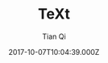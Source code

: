 ---
title: TeXt
github: https://github.com/kitian616/jekyll-TeXt-theme
demo: https://tianqi.name/jekyll-TeXt-theme/
author: Tian Qi
ssg:
  - Jekyll
cms:
  - No Cms
date: 2017-10-07T10:04:39.000Z
github_branch: master
description: >-
  💎 🐳 A super customizable Jekyll theme for personal site, team site, blog,
  project, documentation, etc.
stale: false
---